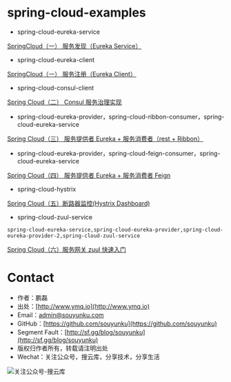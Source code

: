 # spring-cloud-examples

- spring-cloud-eureka-service

[SpringCloud（一） 服务发现（Eureka Service）](http://www.ymq.io/2017/11/22/spring-cloud-eureka/)

- spring-cloud-eureka-client

[SpringCloud（一） 服务注册（Eureka Client）](http://www.ymq.io/2017/11/22/spring-cloud-eureka/)

- spring-cloud-consul-client

[Spring Cloud（二） Consul 服务治理实现](http://www.ymq.io/2017/11/26/spring-cloud-consul/)

- spring-cloud-eureka-provider，spring-cloud-ribbon-consumer，spring-cloud-eureka-service

[Spring Cloud（三） 服务提供者 Eureka + 服务消费者（rest + Ribbon）](http://www.ymq.io/2017/12/05/spring-cloud-ribbon-rest/)

- spring-cloud-eureka-provider，spring-cloud-feign-consumer，spring-cloud-eureka-service

[Spring Cloud（四） 服务提供者 Eureka + 服务消费者 Feign](http://www.ymq.io/2017/12/06/spring-cloud-feign/)

- spring-cloud-hystrix  

[Spring Cloud（五）断路器监控(Hystrix Dashboard)](http://www.ymq.io/2017/12/07/spring-cloud-hystrix-dashboard/)

- spring-cloud-zuul-service

`spring-cloud-eureka-service,spring-cloud-eureka-provider,spring-cloud-eureka-provider-2,spring-cloud-zuul-service`

[Spring Cloud（六）服务网关 zuul 快速入门](http://www.ymq.io/2017/12/10/spring-cloud-zuul/)

# Contact

 - 作者：鹏磊  
 - 出处：[http://www.ymq.io](http://www.ymq.io)  
 - Email：[admin@souyunku.com](admin@souyunku.com)  
 - GitHub：[https://github.com/souyunku](https://github.com/souyunku)  
 - Segment Fault：[http://sf.gg/blog/souyunku](http://sf.gg/blog/souyunku)  
 - 版权归作者所有，转载请注明出处
 - Wechat：关注公众号，搜云库，分享技术，分享生活
 
![关注公众号-搜云库](http://www.ymq.io/images/souyunku.png "搜云库")
